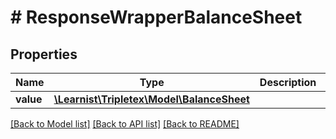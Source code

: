 # # ResponseWrapperBalanceSheet

## Properties

Name | Type | Description | Notes
------------ | ------------- | ------------- | -------------
**value** | [**\Learnist\Tripletex\Model\BalanceSheet**](BalanceSheet.md) |  | [optional]

[[Back to Model list]](../../README.md#models) [[Back to API list]](../../README.md#endpoints) [[Back to README]](../../README.md)
